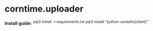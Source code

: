 # corntime.uploader


**Install guide:**
<sup>pip3 install -r requirements.txt</sup>
<sup>pip3 install "python-socketio[client]"</sup>